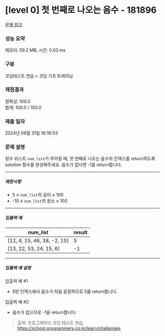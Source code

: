 # [level 0] 첫 번째로 나오는 음수 - 181896 

[문제 링크](https://school.programmers.co.kr/learn/courses/30/lessons/181896) 

### 성능 요약

메모리: 59.2 MB, 시간: 0.03 ms

### 구분

코딩테스트 연습 > 코딩 기초 트레이닝

### 채점결과

정확성: 100.0<br/>합계: 100.0 / 100.0

### 제출 일자

2024년 08월 31일 16:18:03

### 문제 설명

<p>정수 리스트 <code>num_list</code>가 주어질 때, 첫 번째로 나오는 음수의 인덱스를 return하도록 solution 함수를 완성해주세요. 음수가 없다면 -1을 return합니다.</p>

<hr>

<h5>제한사항</h5>

<ul>
<li>5 ≤ <code>num_list</code>의 길이 ≤ 100</li>
<li>-10 ≤ <code>num_list</code>의 원소 ≤ 100</li>
</ul>

<hr>

<h5>입출력 예</h5>
<table class="table">
        <thead><tr>
<th>num_list</th>
<th>result</th>
</tr>
</thead>
        <tbody><tr>
<td>[12, 4, 15, 46, 38, -2, 15]</td>
<td>5</td>
</tr>
<tr>
<td>[13, 22, 53, 24, 15, 6]</td>
<td>-1</td>
</tr>
</tbody>
      </table>
<hr>

<h5>입출력 예 설명</h5>

<p>입출력 예 #1</p>

<ul>
<li>5번 인덱스에서 음수가 처음 등장하므로 5를 return합니다.</li>
</ul>

<p>입출력 예 #2</p>

<ul>
<li>음수가 없으므로 -1을 return합니다.</li>
</ul>


> 출처: 프로그래머스 코딩 테스트 연습, https://school.programmers.co.kr/learn/challenges